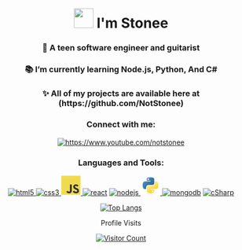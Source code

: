 <h1 align='center'><img src='https://github.githubassets.com/images/mona-loading-dark.gif' width=40px height=40px> I'm Stonee</h1>

<h3 align='center'> 🎸 A teen software engineer and guitarist</h3>

<!--<h3 align='center'> 💼 I’m currently working on </h2>-->

<h3 align='center'> 📚 I’m currently learning <strong>Node.js, Python, And C#</strong></h2>

<!--<h3 align='center'> ❓ I’m looking for help with [Break-out] (https://github.com/NotStonee/Break-out)</h2>
-->

<h3 align='center'> ✨ All of my projects are available here at (https://github.com/NotStonee)</h2>

<h3 align='center'>Connect with me:</h3>
<p align='center'>
  <a href='https://www.youtube.com/@NotStonee' target='blank'><img align='center' src='https://raw.githubusercontent.com/rahuldkjain/github-profile-readme-generator/master/src/images/icons/Social/youtube.svg' alt='https://www.youtube.com/notstonee' height='30' width='40' /></a>
</p>

<h3 align='center'>Languages and Tools:</h3>
<p align='center'>
   <a href='https://www.w3schools.com/html/' target='_blank' rel='noreferrer'> <img src='https://cdn.jsdelivr.net/gh/devicons/devicon/icons/html5/html5-original.svg' alt='html5' width='40' height='40'/> </a>
    <a href='https://www.w3schools.com/css/' target='_blank' rel='noreferrer'> <img src='https://cdn.jsdelivr.net/gh/devicons/devicon/icons/css3/css3-original.svg' alt='css3' width='40' height='40'/> </a>
    <a href='https://www.w3schools.com/js/' target='_blank' rel='noreferrer'> <img src='https://raw.githubusercontent.com/devicons/devicon/master/icons/javascript/javascript-original.svg' alt='javascript' width='40' height='40'/> </a>
   <a href='https://www.w3schools.com/react/' target='_blank' rel='noreferrer'> <img src='https://cdn.jsdelivr.net/gh/devicons/devicon/icons/react/react-original.svg' alt='react' width='40' height='40'/></a>
  <a href='https://www.w3schools.com/nodejs/' target='_blank' rel='noreferrer'> <img src='https://cdn.jsdelivr.net/gh/devicons/devicon/icons/nodejs/nodejs-original.svg' alt='nodejs' width='40' height='40'/> </a>
  <a href='https://www.w3schools.com/python/' target='_blank' rel='noreferrer'> <img src='https://raw.githubusercontent.com/devicons/devicon/master/icons/python/python-original.svg' alt='python' width='40' height='40'/> </a>
    <a href='https://www.w3schools.com/mongodb/' target='_blank' rel='noreferrer'> <img src='https://cdn.jsdelivr.net/gh/devicons/devicon/icons/mongodb/mongodb-original-wordmark.svg' alt='mongodb' width='40' height='40'/></a>
  <a href='https://www.w3schools.com/cs/index.php' target='_blank' rel='noreferrer'> <img src='https://cdn.jsdelivr.net/gh/devicons/devicon/icons/csharp/csharp-original.svg' alt='cSharp' width='40' height='40'/></a>
</p>       
<p align='center'><a href='https://github.com/NotStonee'><img src='https://github-readme-stats.vercel.app/api/top-langs/?username=NotStonee&amp;layout=compact&amp;theme=tokyonight' alt='Top Langs'></a></p>

<p align='center'>Profile Visits<p>
<p align='center'><a href='https://github.com/NotStonee'><img src='https://profile-counter.glitch.me/{YOUR USER}/count.svg' alt='Visitor Count'></a></p>


